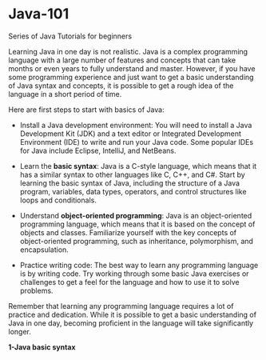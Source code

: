 # Java-101
Series of Java Tutorials for beginners


Learning Java in one day is not realistic. Java is a complex programming language with a large number of features and concepts that can take months or even years to fully understand and master. However, if you have some programming experience and just want to get a basic understanding of Java syntax and concepts, it is possible to get a rough idea of the language in a short period of time.

Here are first steps to start with basics of Java:
- Install a Java development environment: You will need to install a Java Development Kit (JDK) and a text editor or Integrated Development Environment (IDE) to write and run your Java code. Some popular IDEs for Java include Eclipse, IntelliJ, and NetBeans.

- Learn the **basic syntax**: Java is a C-style language, which means that it has a similar syntax to other languages like C, C++, and C#. Start by learning the basic syntax of Java, including the structure of a Java program, variables, data types, operators, and control structures like loops and conditionals.

- Understand **object-oriented programming**: Java is an object-oriented programming language, which means that it is based on the concept of objects and classes. Familiarize yourself with the key concepts of object-oriented programming, such as inheritance, polymorphism, and encapsulation.

- Practice writing code: The best way to learn any programming language is by writing code. Try working through some basic Java exercises or challenges to get a feel for the language and how to use it to solve problems.

Remember that learning any programming language requires a lot of practice and dedication. While it is possible to get a basic understanding of Java in one day, becoming proficient in the language will take significantly longer.


**1-Java basic syntax**

